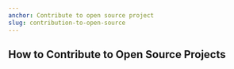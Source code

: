 ```yaml
---
anchor: Contribute to open source project
slug: contribution-to-open-source
---
```

## How to Contribute to Open Source Projects